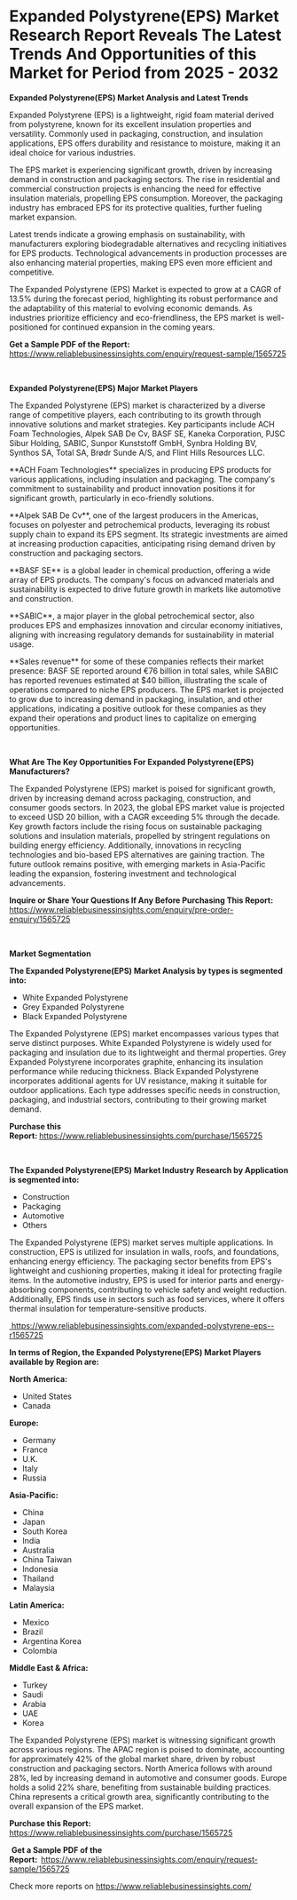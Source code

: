 <p><h1>Expanded Polystyrene(EPS) Market Research Report Reveals The Latest Trends And Opportunities of this Market for Period from 2025 - 2032</h1></p><p><strong>Expanded Polystyrene(EPS) Market Analysis and Latest Trends</strong></p>
<p><p>Expanded Polystyrene (EPS) is a lightweight, rigid foam material derived from polystyrene, known for its excellent insulation properties and versatility. Commonly used in packaging, construction, and insulation applications, EPS offers durability and resistance to moisture, making it an ideal choice for various industries.</p><p>The EPS market is experiencing significant growth, driven by increasing demand in construction and packaging sectors. The rise in residential and commercial construction projects is enhancing the need for effective insulation materials, propelling EPS consumption. Moreover, the packaging industry has embraced EPS for its protective qualities, further fueling market expansion.</p><p>Latest trends indicate a growing emphasis on sustainability, with manufacturers exploring biodegradable alternatives and recycling initiatives for EPS products. Technological advancements in production processes are also enhancing material properties, making EPS even more efficient and competitive.</p><p>The Expanded Polystyrene (EPS) Market is expected to grow at a CAGR of 13.5% during the forecast period, highlighting its robust performance and the adaptability of this material to evolving economic demands. As industries prioritize efficiency and eco-friendliness, the EPS market is well-positioned for continued expansion in the coming years.</p></p>
<p><strong>Get a Sample PDF of the Report:&nbsp;</strong> <a href="https://www.reliablebusinessinsights.com/enquiry/request-sample/1565725?utm_campaign=2244&utm_medium=2&utm_source=Github&utm_content=ia&utm_term=01022025&utm_id=expanded-polystyreneeps">https://www.reliablebusinessinsights.com/enquiry/request-sample/1565725</a></p>
<p>&nbsp;</p>
<p><strong>Expanded Polystyrene(EPS) Major Market Players</strong></p>
<p><p>The Expanded Polystyrene (EPS) market is characterized by a diverse range of competitive players, each contributing to its growth through innovative solutions and market strategies. Key participants include ACH Foam Technologies, Alpek SAB De Cv, BASF SE, Kaneka Corporation, PJSC Sibur Holding, SABIC, Sunpor Kunststoff GmbH, Synbra Holding BV, Synthos SA, Total SA, Brødr Sunde A/S, and Flint Hills Resources LLC.</p><p>**ACH Foam Technologies** specializes in producing EPS products for various applications, including insulation and packaging. The company's commitment to sustainability and product innovation positions it for significant growth, particularly in eco-friendly solutions.</p><p>**Alpek SAB De Cv**, one of the largest producers in the Americas, focuses on polyester and petrochemical products, leveraging its robust supply chain to expand its EPS segment. Its strategic investments are aimed at increasing production capacities, anticipating rising demand driven by construction and packaging sectors.</p><p>**BASF SE** is a global leader in chemical production, offering a wide array of EPS products. The company's focus on advanced materials and sustainability is expected to drive future growth in markets like automotive and construction.</p><p>**SABIC**, a major player in the global petrochemical sector, also produces EPS and emphasizes innovation and circular economy initiatives, aligning with increasing regulatory demands for sustainability in material usage.</p><p>**Sales revenue** for some of these companies reflects their market presence: BASF SE reported around €76 billion in total sales, while SABIC has reported revenues estimated at $40 billion, illustrating the scale of operations compared to niche EPS producers. The EPS market is projected to grow due to increasing demand in packaging, insulation, and other applications, indicating a positive outlook for these companies as they expand their operations and product lines to capitalize on emerging opportunities.</p></p>
<p>&nbsp;</p>
<p><strong>What Are The Key Opportunities For Expanded Polystyrene(EPS) Manufacturers?</strong></p>
<p><p>The Expanded Polystyrene (EPS) market is poised for significant growth, driven by increasing demand across packaging, construction, and consumer goods sectors. In 2023, the global EPS market value is projected to exceed USD 20 billion, with a CAGR exceeding 5% through the decade. Key growth factors include the rising focus on sustainable packaging solutions and insulation materials, propelled by stringent regulations on building energy efficiency. Additionally, innovations in recycling technologies and bio-based EPS alternatives are gaining traction. The future outlook remains positive, with emerging markets in Asia-Pacific leading the expansion, fostering investment and technological advancements.</p></p>
<p><strong>Inquire or Share Your Questions If Any Before Purchasing This Report:</strong> <a href="https://www.reliablebusinessinsights.com/enquiry/pre-order-enquiry/1565725?utm_campaign=2244&utm_medium=2&utm_source=Github&utm_content=ia&utm_term=01022025&utm_id=expanded-polystyreneeps">https://www.reliablebusinessinsights.com/enquiry/pre-order-enquiry/1565725</a></p>
<p>&nbsp;</p>
<p><strong>Market Segmentation</strong></p>
<p><strong>The Expanded Polystyrene(EPS) Market Analysis by types is segmented into:</strong></p>
<p><ul><li>White Expanded Polystyrene</li><li>Grey Expanded Polystyrene</li><li>Black Expanded Polystyrene</li></ul></p>
<p><p>The Expanded Polystyrene (EPS) market encompasses various types that serve distinct purposes. White Expanded Polystyrene is widely used for packaging and insulation due to its lightweight and thermal properties. Grey Expanded Polystyrene incorporates graphite, enhancing its insulation performance while reducing thickness. Black Expanded Polystyrene incorporates additional agents for UV resistance, making it suitable for outdoor applications. Each type addresses specific needs in construction, packaging, and industrial sectors, contributing to their growing market demand.</p></p>
<p><strong>Purchase this Report:&nbsp;</strong><a href="https://www.reliablebusinessinsights.com/purchase/1565725?utm_campaign=2244&utm_medium=2&utm_source=Github&utm_content=ia&utm_term=01022025&utm_id=expanded-polystyreneeps">https://www.reliablebusinessinsights.com/purchase/1565725</a></p>
<p>&nbsp;</p>
<p><strong>The Expanded Polystyrene(EPS) Market Industry Research by Application is segmented into:</strong></p>
<p><ul><li>Construction</li><li>Packaging</li><li>Automotive</li><li>Others</li></ul></p>
<p><p>The Expanded Polystyrene (EPS) market serves multiple applications. In construction, EPS is utilized for insulation in walls, roofs, and foundations, enhancing energy efficiency. The packaging sector benefits from EPS's lightweight and cushioning properties, making it ideal for protecting fragile items. In the automotive industry, EPS is used for interior parts and energy-absorbing components, contributing to vehicle safety and weight reduction. Additionally, EPS finds use in sectors such as food services, where it offers thermal insulation for temperature-sensitive products.</p></p>
<p><a href="https://www.reliablebusinessinsights.com/expanded-polystyrene-eps--r1565725?utm_campaign=2244&utm_medium=2&utm_source=Github&utm_content=ia&utm_term=01022025&utm_id=expanded-polystyreneeps">&nbsp;https://www.reliablebusinessinsights.com/expanded-polystyrene-eps--r1565725</a></p>
<p><strong>In terms of Region, the Expanded Polystyrene(EPS) Market Players available by Region are:</strong></p>
<p>
    <p> <strong> North America: </strong>
        <ul>
            <li>United States</li>
            <li>Canada</li>
        </ul>
        </p> 
    <p> <strong> Europe: </strong>
        <ul>
            <li>Germany</li>
            <li>France</li>
            <li>U.K.</li>
            <li>Italy</li>
            <li>Russia</li>
        </ul>
        </p> 
    <p> <strong> Asia-Pacific: </strong>
        <ul>
            <li>China</li>
            <li>Japan</li>
            <li>South Korea</li>
            <li>India</li>
            <li>Australia</li>
            <li>China Taiwan</li>
            <li>Indonesia</li>
            <li>Thailand</li>
            <li>Malaysia</li>
        </ul>
        </p> 
    <p> <strong> Latin America: </strong>
        <ul>
            <li>Mexico</li>
            <li>Brazil</li>
            <li>Argentina Korea</li>
            <li>Colombia</li>
        </ul>
        </p> 
    <p> <strong> Middle East & Africa: </strong>
        <ul>
            <li>Turkey</li>
            <li>Saudi</li>
            <li>Arabia</li>
            <li>UAE</li>
            <li>Korea</li>
        </ul>
    </p>
    </p>
<p><p>The Expanded Polystyrene (EPS) market is witnessing significant growth across various regions. The APAC region is poised to dominate, accounting for approximately 42% of the global market share, driven by robust construction and packaging sectors. North America follows with around 28%, led by increasing demand in automotive and consumer goods. Europe holds a solid 22% share, benefiting from sustainable building practices. China represents a critical growth area, significantly contributing to the overall expansion of the EPS market.</p></p>
<p><strong>Purchase this Report: </strong><a href="https://www.reliablebusinessinsights.com/purchase/1565725?utm_campaign=2244&utm_medium=2&utm_source=Github&utm_content=ia&utm_term=01022025&utm_id=expanded-polystyreneeps">https://www.reliablebusinessinsights.com/purchase/1565725</a></p>
<p>&nbsp;<strong>Get a Sample PDF of the Report:&nbsp;&nbsp;</strong><a href="https://www.reliablebusinessinsights.com/enquiry/request-sample/1565725?utm_campaign=2244&utm_medium=2&utm_source=Github&utm_content=ia&utm_term=01022025&utm_id=expanded-polystyreneeps">https://www.reliablebusinessinsights.com/enquiry/request-sample/1565725</a></p>
<p><strong></strong></p>
<p>Check more reports on <a href="https://www.reliablebusinessinsights.com/?utm_campaign=2244&utm_medium=2&utm_source=Github&utm_content=ia&utm_term=01022025&utm_id=expanded-polystyreneeps">https://www.reliablebusinessinsights.com/</a></p>